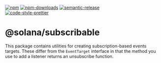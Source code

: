[![npm][npm-image]][npm-url]
[![npm-downloads][npm-downloads-image]][npm-url]
[![semantic-release][semantic-release-image]][semantic-release-url]
<br />
[![code-style-prettier][code-style-prettier-image]][code-style-prettier-url]

[code-style-prettier-image]: https://img.shields.io/badge/code_style-prettier-ff69b4.svg?style=flat-square
[code-style-prettier-url]: https://github.com/prettier/prettier
[npm-downloads-image]: https://img.shields.io/npm/dm/@solana/subscribable/rc.svg?style=flat
[npm-image]: https://img.shields.io/npm/v/@solana/subscribable/rc.svg?style=flat
[npm-url]: https://www.npmjs.com/package/@solana/subscribable/v/rc
[semantic-release-image]: https://img.shields.io/badge/%20%20%F0%9F%93%A6%F0%9F%9A%80-semantic--release-e10079.svg
[semantic-release-url]: https://github.com/semantic-release/semantic-release

# @solana/subscribable

This package contains utilities for creating subscription-based events targets. These differ from the `EventTarget` interface in that the method you use to add a listener returns an unsubscribe function.
